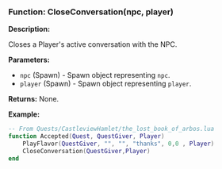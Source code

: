 ### Function: CloseConversation(npc, player)

**Description:**

Closes a Player's active conversation with the NPC.

**Parameters:**
- `npc` (Spawn) - Spawn object representing `npc`.
- `player` (Spawn) - Spawn object representing `player`.

**Returns:** None.

**Example:**

```lua
-- From Quests/CastleviewHamlet/the_lost_book_of_arbos.lua
function Accepted(Quest, QuestGiver, Player)
 	PlayFlavor(QuestGiver, "", "", "thanks", 0,0 , Player)
 	CloseConversation(QuestGiver,Player)
end
```
